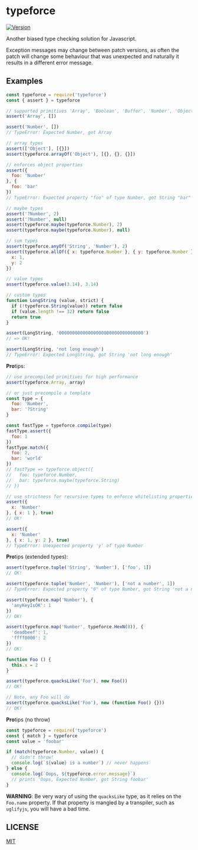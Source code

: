 # typeforce
[![Version](https://img.shields.io/npm/v/typeforce.svg)](https://www.npmjs.org/package/typeforce)

Another biased type checking solution for Javascript.

Exception messages may change between patch versions,  as often the patch will change some behaviour that was unexpected and naturally it results in a different error message.

## Examples

```javascript
const typeforce = require('typeforce')
const { assert } = typeforce

// supported primitives 'Array', 'Boolean', 'Buffer', 'Number', 'Object', 'String'
assert('Array', [])

assert('Number', [])
// TypeError: Expected Number, got Array

// array types
assert(['Object'], [{}])
assert(typeforce.arrayOf('Object'), [{}, {}, {}])

// enforces object properties 
assert({
  foo: 'Number'
}, {
  foo: 'bar'
})
// TypeError: Expected property "foo" of type Number, got String "bar"

// maybe types
assert('?Number', 2)
assert('?Number', null)
assert(typeforce.maybe(typeforce.Number), 2)
assert(typeforce.maybe(typeforce.Number), null)

// sum types
assert(typeforce.anyOf('String', 'Number'), 2)
assert(typeforce.allOf({ x: typeforce.Number }, { y: typeforce.Number }), {
  x: 1,
  y: 2
})

// value types
assert(typeforce.value(3.14), 3.14)

// custom types
function LongString (value, strict) {
  if (!typeforce.String(value)) return false
  if (value.length !== 32) return false
  return true
}

assert(LongString, '00000000000000000000000000000000')
// => OK!

assert(LongString, 'not long enough')
// TypeError: Expected LongString, got String 'not long enough'
```

**Pro**tips:
```javascript
// use precompiled primitives for high performance
assert(typeforce.Array, array)

// or just precompile a template
const type = {
  foo: 'Number',
  bar: '?String'
}

const fastType = typeforce.compile(type)
fastType.assert({
  foo: 1
})
fastType.match({
  foo: 2,
  bar: 'world'
})
// fastType => typeforce.object({
//   foo: typeforce.Number,
//   bar: typeforce.maybe(typeforce.String)
// })

// use strictness for recursive types to enforce whitelisting properties
assert({
  x: 'Number'
}, { x: 1 }, true)
// OK!

assert({
  x: 'Number'
}, { x: 1, y: 2 }, true)
// TypeError: Unexpected property 'y' of type Number
```

**Pro**tips (extended types):
```javascript
assert(typeforce.tuple('String', 'Number'), ['foo', 1])
// OK!

assert(typeforce.tuple('Number', 'Number'), ['not a number', 1])
// TypeError: Expected property "0" of type Number, got String 'not a number'

assert(typeforce.map('Number'), {
  'anyKeyIsOK': 1
})
// OK!

assert(typeforce.map('Number', typeforce.HexN(8)), {
  'deadbeef': 1,
  'ffff0000': 2
})
// OK!

function Foo () {
  this.x = 2
}

assert(typeforce.quacksLike('Foo'), new Foo())
// OK!

// Note, any Foo will do
assert(typeforce.quacksLike('Foo'), new (function Foo() {}))
// OK!
```

**Pro**tips (no throw)
```javascript
const typeforce = require('typeforce')
const { match } = typeforce
const value = 'foobar'

if (match(typeforce.Number, value)) {
  // didn't throw!
  console.log(`${value} is a number`) // never happens
} else {
  console.log(`Oops, ${typeforce.error.message}`)
  // prints 'Oops, Expected Number, got String foobar'
}
```

**WARNING**: Be very wary of using the `quacksLike` type, as it relies on the `Foo.name` property.
If that property is mangled by a transpiler,  such as `uglifyjs`,  you will have a bad time.

## LICENSE

[MIT](./LICENSE)
